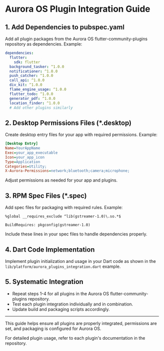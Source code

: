 # Aurora OS Plugin Integration Guide

## 1. Add Dependencies to pubspec.yaml

Add all plugin packages from the Aurora OS flutter-community-plugins repository as dependencies. Example:

```yaml
dependencies:
  flutter:
    sdk: flutter
  background_tasker: ^1.0.0
  notificationer: ^1.0.0
  push_catcher: ^1.0.0
  call_api: ^1.0.0
  div_kit: ^1.0.0
  flame_engine_usage: ^1.0.0
  flutter_todo: ^1.0.0
  generator_pdf: ^1.0.0
  location_finder: ^1.0.0
  # Add other plugins similarly
```

## 2. Desktop Permissions Files (*.desktop)

Create desktop entry files for your app with required permissions. Example:

```ini
[Desktop Entry]
Name=YourAppName
Exec=your_app_executable
Icon=your_app_icon
Type=Application
Categories=Utility;
X-Aurora-Permissions=network;bluetooth;camera;microphone;
```

Adjust permissions as needed for your app and plugins.

## 3. RPM Spec Files (*.spec)

Add spec files for packaging with required rules. Example:

```
%global __requires_exclude ^lib(gstreamer-1.0)\.so.*$

BuildRequires: pkgconfig(gstreamer-1.0)
```

Include these lines in your spec files to handle dependencies properly.

## 4. Dart Code Implementation

Implement plugin initialization and usage in your Dart code as shown in the `lib/platform/aurora_plugins_integration.dart` example.

## 5. Systematic Integration

- Repeat steps 1-4 for all plugins in the Aurora OS flutter-community-plugins repository.
- Test each plugin integration individually and in combination.
- Update build and packaging scripts accordingly.

---

This guide helps ensure all plugins are properly integrated, permissions are set, and packaging is configured for Aurora OS.

For detailed plugin usage, refer to each plugin's documentation in the repository.

